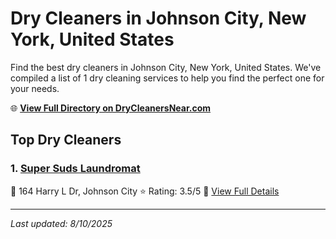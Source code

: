 # Dry Cleaners in Johnson City, New York, United States

Find the best dry cleaners in Johnson City, New York, United States. We've compiled a list of 1 dry cleaning services to help you find the perfect one for your needs.

🌐 **[View Full Directory on DryCleanersNear.com](https://drycleanersnear.com/city/US/New%20York/Johnson%20City)**

## Top Dry Cleaners

### 1. [Super Suds Laundromat](https://drycleanersnear.com/dryCleaner/6860f2eb9e55fd3072cb384b/super-suds-laundromat)
📍 164 Harry L Dr, Johnson City
⭐ Rating: 3.5/5
🔗 [View Full Details](https://drycleanersnear.com/dryCleaner/6860f2eb9e55fd3072cb384b/super-suds-laundromat)


---

*Last updated: 8/10/2025*
